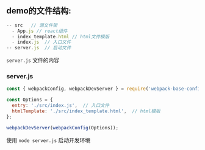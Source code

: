 ## demo的文件结构:

```js
-- src   // 源文件架
  - App.js // react组件
  - index_template.html // html文件模版
  - index.js  // 入口文件
-- server.js  // 启动文件

```

`server.js` 文件的内容

### server.js

```js
const { webpackConfig, webpackDevServer } = require('webpack-base-config');

const Options = {
  entry: './src/index.js',  // 入口文件
  htmlTemplate: './src/index_template.html',  // html模版
};

webpackDevServer(webpackConfig(Options));

```

使用 `node server.js` 启动开发环境

